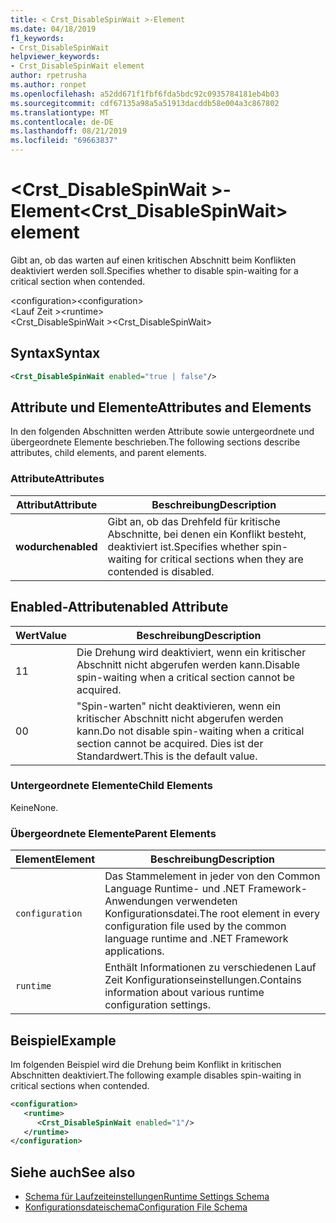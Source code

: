 ```yaml
---
title: < Crst_DisableSpinWait >-Element
ms.date: 04/18/2019
f1_keywords:
- Crst_DisableSpinWait
helpviewer_keywords:
- Crst_DisableSpinWait element
author: rpetrusha
ms.author: ronpet
ms.openlocfilehash: a52dd671f1fbf6fda5bdc92c0935784181eb4b03
ms.sourcegitcommit: cdf67135a98a5a51913dacddb58e004a3c867802
ms.translationtype: MT
ms.contentlocale: de-DE
ms.lasthandoff: 08/21/2019
ms.locfileid: "69663837"
---
```

# <a name="crst_disablespinwait-element"></a><span data-ttu-id="229f9-102">\<Crst_DisableSpinWait >-Element</span><span class="sxs-lookup"><span data-stu-id="229f9-102">\<Crst_DisableSpinWait> element</span></span>

<span data-ttu-id="229f9-103">Gibt an, ob das warten auf einen kritischen Abschnitt beim Konflikten deaktiviert werden soll.</span><span class="sxs-lookup"><span data-stu-id="229f9-103">Specifies whether to disable spin-waiting for a critical section when contended.</span></span>  
  
 <span data-ttu-id="229f9-104">\<configuration></span><span class="sxs-lookup"><span data-stu-id="229f9-104">\<configuration></span></span>  
<span data-ttu-id="229f9-105">\<Lauf Zeit ></span><span class="sxs-lookup"><span data-stu-id="229f9-105">\<runtime></span></span>  
<span data-ttu-id="229f9-106">\<Crst_DisableSpinWait ></span><span class="sxs-lookup"><span data-stu-id="229f9-106">\<Crst_DisableSpinWait></span></span>  
  
## <a name="syntax"></a><span data-ttu-id="229f9-107">Syntax</span><span class="sxs-lookup"><span data-stu-id="229f9-107">Syntax</span></span>  
  
```xml  
<Crst_DisableSpinWait enabled="true | false"/>  
```  
  
## <a name="attributes-and-elements"></a><span data-ttu-id="229f9-108">Attribute und Elemente</span><span class="sxs-lookup"><span data-stu-id="229f9-108">Attributes and Elements</span></span>

<span data-ttu-id="229f9-109">In den folgenden Abschnitten werden Attribute sowie untergeordnete und übergeordnete Elemente beschrieben.</span><span class="sxs-lookup"><span data-stu-id="229f9-109">The following sections describe attributes, child elements, and parent elements.</span></span>  
  
### <a name="attributes"></a><span data-ttu-id="229f9-110">Attribute</span><span class="sxs-lookup"><span data-stu-id="229f9-110">Attributes</span></span>  
  
|<span data-ttu-id="229f9-111">Attribut</span><span class="sxs-lookup"><span data-stu-id="229f9-111">Attribute</span></span>|<span data-ttu-id="229f9-112">Beschreibung</span><span class="sxs-lookup"><span data-stu-id="229f9-112">Description</span></span>|  
|---------------|-----------------|  
|<span data-ttu-id="229f9-113">**wodurch**</span><span class="sxs-lookup"><span data-stu-id="229f9-113">**enabled**</span></span>|<span data-ttu-id="229f9-114">Gibt an, ob das Drehfeld für kritische Abschnitte, bei denen ein Konflikt besteht, deaktiviert ist.</span><span class="sxs-lookup"><span data-stu-id="229f9-114">Specifies whether spin-waiting for critical sections when they are contended is disabled.</span></span>|  
  
## <a name="enabled-attribute"></a><span data-ttu-id="229f9-115">Enabled-Attribut</span><span class="sxs-lookup"><span data-stu-id="229f9-115">enabled Attribute</span></span>  
  
|<span data-ttu-id="229f9-116">Wert</span><span class="sxs-lookup"><span data-stu-id="229f9-116">Value</span></span>|<span data-ttu-id="229f9-117">Beschreibung</span><span class="sxs-lookup"><span data-stu-id="229f9-117">Description</span></span>|  
|-----------|-----------------|  
|<span data-ttu-id="229f9-118">1</span><span class="sxs-lookup"><span data-stu-id="229f9-118">1</span></span>|<span data-ttu-id="229f9-119">Die Drehung wird deaktiviert, wenn ein kritischer Abschnitt nicht abgerufen werden kann.</span><span class="sxs-lookup"><span data-stu-id="229f9-119">Disable spin-waiting when a critical section cannot be acquired.</span></span>|  
|<span data-ttu-id="229f9-120">0</span><span class="sxs-lookup"><span data-stu-id="229f9-120">0</span></span>|<span data-ttu-id="229f9-121">"Spin-warten" nicht deaktivieren, wenn ein kritischer Abschnitt nicht abgerufen werden kann.</span><span class="sxs-lookup"><span data-stu-id="229f9-121">Do not disable spin-waiting when a critical section cannot be acquired.</span></span> <span data-ttu-id="229f9-122">Dies ist der Standardwert.</span><span class="sxs-lookup"><span data-stu-id="229f9-122">This is the default value.</span></span>|  
  
### <a name="child-elements"></a><span data-ttu-id="229f9-123">Untergeordnete Elemente</span><span class="sxs-lookup"><span data-stu-id="229f9-123">Child Elements</span></span>  
 <span data-ttu-id="229f9-124">Keine</span><span class="sxs-lookup"><span data-stu-id="229f9-124">None.</span></span>  
  
### <a name="parent-elements"></a><span data-ttu-id="229f9-125">Übergeordnete Elemente</span><span class="sxs-lookup"><span data-stu-id="229f9-125">Parent Elements</span></span>  
  
|<span data-ttu-id="229f9-126">Element</span><span class="sxs-lookup"><span data-stu-id="229f9-126">Element</span></span>|<span data-ttu-id="229f9-127">Beschreibung</span><span class="sxs-lookup"><span data-stu-id="229f9-127">Description</span></span>|  
|-------------|-----------------|  
|`configuration`|<span data-ttu-id="229f9-128">Das Stammelement in jeder von den Common Language Runtime- und .NET Framework-Anwendungen verwendeten Konfigurationsdatei.</span><span class="sxs-lookup"><span data-stu-id="229f9-128">The root element in every configuration file used by the common language runtime and .NET Framework applications.</span></span>|  
|`runtime`|<span data-ttu-id="229f9-129">Enthält Informationen zu verschiedenen Lauf Zeit Konfigurationseinstellungen.</span><span class="sxs-lookup"><span data-stu-id="229f9-129">Contains information about various runtime configuration settings.</span></span>|  
  
## <a name="example"></a><span data-ttu-id="229f9-130">Beispiel</span><span class="sxs-lookup"><span data-stu-id="229f9-130">Example</span></span>  

<span data-ttu-id="229f9-131">Im folgenden Beispiel wird die Drehung beim Konflikt in kritischen Abschnitten deaktiviert.</span><span class="sxs-lookup"><span data-stu-id="229f9-131">The following example disables spin-waiting in critical sections when contended.</span></span>  
  
```xml  
<configuration>  
   <runtime>  
      <Crst_DisableSpinWait enabled="1"/>  
   </runtime>  
</configuration>  
```  
  
## <a name="see-also"></a><span data-ttu-id="229f9-132">Siehe auch</span><span class="sxs-lookup"><span data-stu-id="229f9-132">See also</span></span>

- [<span data-ttu-id="229f9-133">Schema für Laufzeiteinstellungen</span><span class="sxs-lookup"><span data-stu-id="229f9-133">Runtime Settings Schema</span></span>](index.md)
- [<span data-ttu-id="229f9-134">Konfigurationsdateischema</span><span class="sxs-lookup"><span data-stu-id="229f9-134">Configuration File Schema</span></span>](../index.md)
